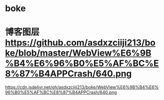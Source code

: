 # boke
博客图层
https://github.com/asdxzciiji213/boke/blob/master/WebView%E6%9B%B4%E6%96%B0%E5%AF%BC%E8%87%B4APPCrash/640.png
==
https://cdn.jsdelivr.net/gh/asdxzciiji213/boke/WebView%E6%9B%B4%E6%96%B0%E5%AF%BC%E8%87%B4APPCrash/640.png
